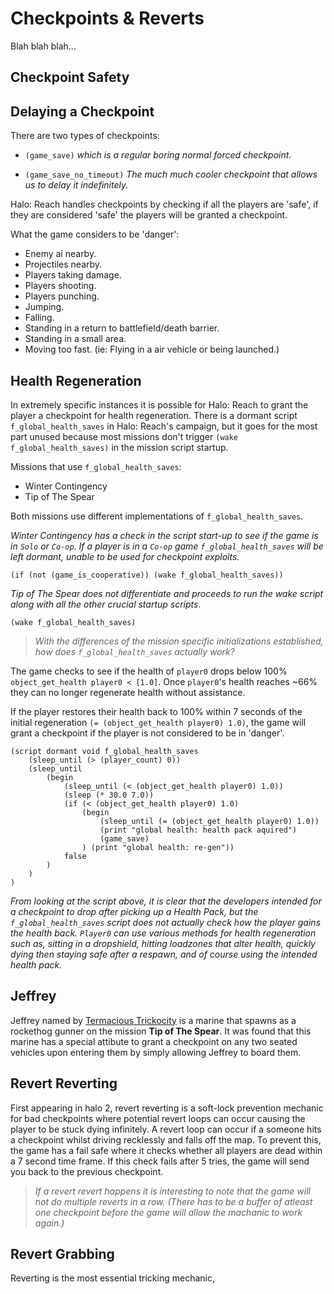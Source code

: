 # Checkpoints & Reverts
Blah blah blah...

## Checkpoint Safety


## Delaying a Checkpoint
There are two types of checkpoints: 
- `(game_save)` 
*which is a regular boring normal forced checkpoint.*

- `(game_save_no_timeout)`
*The much much cooler checkpoint that allows us to delay it indefinitely.*

Halo: Reach handles checkpoints by checking if all the players are 'safe', if they are considered 'safe' the players will be granted a checkpoint.

What the game considers to be 'danger':
- Enemy ai nearby.
- Projectiles nearby.
- Players taking damage.
- Players shooting.
- Players punching.
- Jumping.
- Falling.
- Standing in a return to battlefield/death barrier.
- Standing in a small area.
- Moving too fast. (ie: Flying in a air vehicle or being launched.)

## Health Regeneration
In extremely specific instances it is possible for Halo: Reach to grant the player a checkpoint for health regeneration. There is a dormant script `f_global_health_saves` in Halo: Reach's campaign, but it goes for the most part unused because most missions don't trigger `(wake f_global_health_saves)` in the mission script startup.

Missions that use `f_global_health_saves`:
- Winter Contingency 
- Tip of The Spear

Both missions use different implementations of `f_global_health_saves`. 

*Winter Contingency has a check in the script start-up to see if the game is in `Solo` or `Co-op`. If a player is in a `Co-op` game `f_global_health_saves` will be left dormant, unable to be used for checkpoint exploits.*

`(if (not (game_is_cooperative)) (wake f_global_health_saves))`


*Tip of The Spear does not differentiate and proceeds to run the wake script along with all the other crucial startup scripts.*

`(wake f_global_health_saves)`

> *With the differences of the mission specific initializations established, how does `f_global_health_saves` actually work?*

The game checks to see if the health of `player0` drops below 100% `object_get_health player0 < [1.0]`. Once `player0`'s health reaches ~66% they can no longer regenerate health without assistance. 

If the player restores their health back to 100% within 7 seconds of the initial regeneration `(= (object_get_health player0) 1.0)`, the game will grant a checkpoint if the player is not considered to be in 'danger'.
```
(script dormant void f_global_health_saves
    (sleep_until (> (player_count) 0))
    (sleep_until 
        (begin
            (sleep_until (< (object_get_health player0) 1.0))
            (sleep (* 30.0 7.0))
            (if (< (object_get_health player0) 1.0) 
                (begin
                    (sleep_until (= (object_get_health player0) 1.0))
                    (print "global health: health pack aquired")
                    (game_save)
                ) (print "global health: re-gen"))
            false
        )
    )
)
```
*From looking at the script above, it is clear that the developers intended for a checkpoint to drop after picking up a Health Pack, but the `f_global_health_saves` script does not actually check how the player gains the health back. `Player0` can use various methods for health regeneration such as, sitting in a dropshield, hitting loadzones that alter health, quickly dying then staying safe after a respawn, and of course using the intended health pack.*

## Jeffrey
Jeffrey named by [Termacious Trickocity](https://www.youtube.com/c/TermaciousTrickocity) is a marine that spawns as a rockethog gunner on the mission **Tip of The Spear**.
It was found that this marine has a special attibute to grant a checkpoint on any two seated vehicles upon entering them by simply allowing Jeffrey to board them.

## Revert Reverting
First appearing in halo 2, revert reverting is a soft-lock prevention mechanic for bad checkpoints where potential revert loops can occur causing the player to be stuck dying infinitely. A revert loop can occur if a someone hits a checkpoint whilst driving recklessly and falls off the map. To prevent this, the game has a fail safe where it checks whether all players are dead within a 7 second time frame. If this check fails after 5 tries, the game will send you back to the previous checkpoint.

> *If a revert revert happens it is interesting to note that the game will not do multiple reverts in a row.*
> *(There has to be a buffer of atleast one checkpoint before the game will allow the machanic to work again.)*

## Revert Grabbing
Reverting is the most essential tricking mechanic, 
